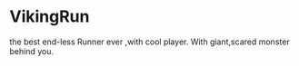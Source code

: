 # VikingRun
the best end-less Runner ever ,with cool player. With giant,scared monster behind you.



